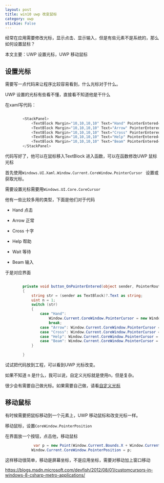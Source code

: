 ```yaml
---
layout: post
title: win10 uwp 改变鼠标 
category: uwp 
stickie: False
---
```


经常在应用需要修改光标，显示点击、显示输入，但是有些元素不是系统的，那么如何设置鼠标？

本文主要：UWP 设置光标，UWP 移动鼠标
<!--more-->

<div id="toc"></div>

## 设置光标

需要写一点代码来让程序比较容易看到，什么光标对于什么。

UWP 设置的光标有些看不懂，直接看不知道他是干什么

在xaml写代码：


```csharp
    
        <StackPanel>
            <TextBlock Margin="10,10,10,10" Text="Hand" PointerEntered="button_OnPointerEntered"></TextBlock>
            <TextBlock Margin="10,10,10,10" Text="Arrow" PointerEntered="button_OnPointerEntered"></TextBlock>
            <TextBlock Margin="10,10,10,10" Text="Cross" PointerEntered="button_OnPointerEntered"></TextBlock>
            <TextBlock Margin="10,10,10,10" Text="Help" PointerEntered="button_OnPointerEntered"></TextBlock>
            <TextBlock Margin="10,10,10,10" Text="Beam" PointerEntered="button_OnPointerEntered"></TextBlock>
        </StackPanel>
```

代码写好了，他可以在鼠标移入TextBlock 进入函数，可以在函数修改UWP 鼠标光标


首先使用`Windows.UI.Xaml.Window.Current.CoreWindow.PointerCursor ` 设置或获取光标。

需要设置光标需要用`Windows.UI.Core.CoreCursor`

他有一些比较多用的类型，下面是他们对于代码

 - Hand 点击

 - Arrow 正常

 - Cross 十字

 - Help 帮助

 - Wait 等待

 - Beam 输入 

于是对应界面


```csharp
    
        private void button_OnPointerEntered(object sender, PointerRoutedEventArgs e)
        {
            string str = (sender as TextBlock)?.Text as string;
            uint n = 1;
            switch (str)
            {
                case "Hand":
                    Window.Current.CoreWindow.PointerCursor = new Windows.UI.Core.CoreCursor(Windows.UI.Core.CoreCursorType.Hand, n);
                    break;
                case "Arrow": Window.Current.CoreWindow.PointerCursor = new Windows.UI.Core.CoreCursor(Windows.UI.Core.CoreCursorType.Arrow, n); break;
                case "Cross": Window.Current.CoreWindow.PointerCursor = new Windows.UI.Core.CoreCursor(Windows.UI.Core.CoreCursorType.Cross, n); break;
                case "Help": Window.Current.CoreWindow.PointerCursor = new Windows.UI.Core.CoreCursor(Windows.UI.Core.CoreCursorType.Help, n); break;
                case "Beam": Window.Current.CoreWindow.PointerCursor = new Windows.UI.Core.CoreCursor(Windows.UI.Core.CoreCursorType.IBeam, n); break;
            }
            
        }

```

试试把代码放到工程，可以看到UWP 光标改变。

如果不知道 n 是什么，我可以说，自定义光标就是使用n，但是复杂。

很少会有需要自己做光标。如果需要自己做，请看[自定义光标](https://blogs.msdn.microsoft.com/devfish/2012/08/01/customcursors-in-windows-8-csharp-metro-applications/)



## 移动鼠标

有时候需要把鼠标移动到一个元素上，UWP 移动鼠标和改变光标一样。

移动鼠标，设置`CoreWindow.PointerPosition`

在界面放一个按钮，点击他，移动鼠标


```csharp
             var p = new Point(Window.Current.Bounds.X + Window.Current.Bounds.Width / 2, Window.Current.Bounds.Y + Window.Current.Bounds.Height / 2);
            Window.Current.CoreWindow.PointerPosition = p;
```

这样移动很简单，移动是屏幕坐标，不是应用坐标，需要对移动加上窗口移动

https://blogs.msdn.microsoft.com/devfish/2012/08/01/customcursors-in-windows-8-csharp-metro-applications/



 
